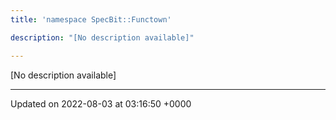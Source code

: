 ```yaml
---
title: 'namespace SpecBit::Functown'

description: "[No description available]"

---
```







[No description available]






-------------------------------

Updated on 2022-08-03 at 03:16:50 +0000